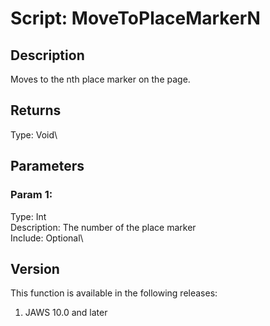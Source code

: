 # Script: MoveToPlaceMarkerN

## Description

Moves to the nth place marker on the page.

## Returns

Type: Void\

## Parameters

### Param 1:

Type: Int\
Description: The number of the place marker\
Include: Optional\

## Version

This function is available in the following releases:

1.  JAWS 10.0 and later
